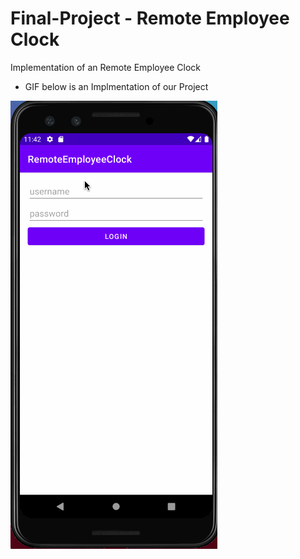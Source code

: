 # Final-Project - Remote Employee Clock
Implementation of an Remote Employee Clock
* GIF below is an Implmentation of our Project
<img src='https://github.com/Remote-Employee-Clock-App/Final-Project/blob/main/458_finalproject%20copy.gif' />
